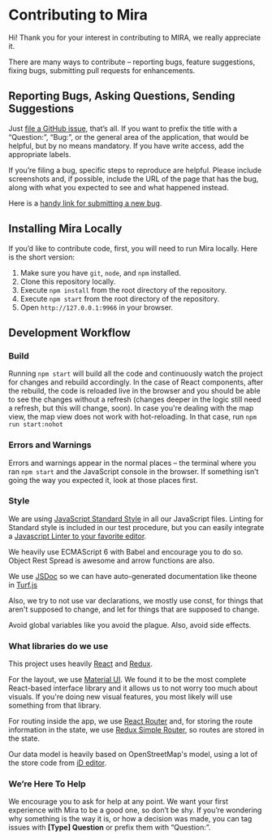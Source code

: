 # Contributing to Mira

Hi! Thank you for your interest in contributing to MIRA, we really appreciate it.

There are many ways to contribute – reporting bugs, feature suggestions, fixing bugs, submitting pull requests for enhancements.

## Reporting Bugs, Asking Questions, Sending Suggestions

Just [file a GitHub issue](https://github.com/digidem/reporter-app/issues/new), that’s all. If you want to prefix the title with a “Question:”, “Bug:”, or the general area of the application, that would be helpful, but by no means mandatory. If you have write access, add the appropriate labels.

If you’re filing a bug, specific steps to reproduce are helpful. Please include screenshots and, if possible, include the URL of the page that has the bug, along with what you expected to see and what happened instead.

Here is a [handy link for submitting a new bug](https://github.com/digidem/reporter-app/issues/new?body=Photo%3A%0A%0AURL%3A%0A%0AWhat+I+expected%3A%0A%0ASteps+to+reproduce%3A%0A%0AWhat+happened+instead%3A&title=Description%20of%20the%20problem).

## Installing Mira Locally

If you’d like to contribute code, first, you will need to run Mira locally. Here is the short version:

1.	Make sure you have `git`, `node`, and `npm` installed.
2.	Clone this repository locally.
3.  Execute `npm install` from the root directory of the repository.
4.	Execute `npm start` from the root directory of the repository.
5.	Open `http://127.0.0.1:9966` in your browser.

## Development Workflow

### Build

Running `npm start` will build all the code and continuously watch the project for changes and rebuild accordingly. In the case of React components, after the rebuild, the code is reloaded live in the browser and you should be able to see the changes without a refresh (changes deeper in the logic still need a refresh, but this will change, soon). In case you're dealing with the map view, the map view does not work with hot-reloading. In that case, run `npm run start:nohot`

### Errors and Warnings

Errors and warnings appear in the normal places – the terminal where you ran `npm start` and the JavaScript console in the browser. If something isn’t going the way you expected it, look at those places first.


### Style

We are using [JavaScript Standard Style](http://standardjs.com/) in all our JavaScript files. Linting for Standard style is included in our test procedure, but you can easily integrate a [Javascript Linter to your favorite editor](http://standardjs.com/#text-editor-plugins).

We heavily use ECMAScript 6 with Babel and encourage you to do so. Object Rest Spread is awesome and arrow functions are also.

We use [JSDoc](http://www.macwright.org/2015/05/15/defense-of-jsdoc.html) so we can have auto-generated documentation like theone in [Turf.js](http://turfjs.org/static/docs/) 

Also, we try to not use var declarations, we mostly use const, for things that aren't supposed to change, and let for things that are supposed to change.

Avoid global variables like you avoid the plague. Also, avoid side effects.  

### What libraries do we use

This project uses heavily [React](https://github.com/facebook/react) and [Redux](https://github.com/rackt/redux).

For the layout, we use [Material UI](www.material-ui.com). We found it to be the most complete React-based interface library and it allows us to not worry too much about visuals. If you're doing new visual features, you most likely will use something from that library.

For routing inside the app, we use [React Router](https://github.com/rackt/react-router) and, for storing the route information in the state, we use [Redux Simple Router](https://github.com/jlongster/redux-simple-router), so routes are stored in the state. 

Our data model is heavily based on OpenStreetMap's model, using a lot of the store code from [iD editor](https://github.com/openstreetmap/iD).

### We’re Here To Help

We encourage you to ask for help at any point. We want your first experience with Mira to be a good one, so don’t be shy. If you’re wondering why something is the way it is, or how a decision was made, you can tag issues with **<span class="label type-question">[Type] Question</span>** or prefix them with “Question:”.
